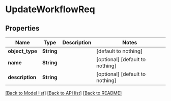 # UpdateWorkflowReq


## Properties
Name | Type | Description | Notes
------------ | ------------- | ------------- | -------------
**object_type** | **String** |  | [default to nothing]
**name** | **String** |  | [optional] [default to nothing]
**description** | **String** |  | [optional] [default to nothing]


[[Back to Model list]](../README.md#models) [[Back to API list]](../README.md#api-endpoints) [[Back to README]](../README.md)


